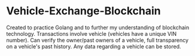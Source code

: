 # Vehicle-Exchange-Blockchain
Created to practice Golang and to further my understanding of blockchain technology. Transactions involve vehicle (vehicles have a unique VIN number). Can verify the owner/past owners of a vehicle, full transparency on a vehicle's past history. Any data regarding a vehicle can be stored.  
